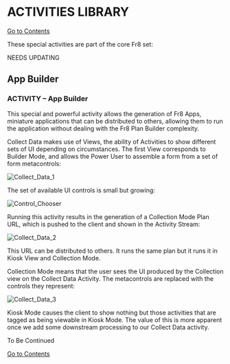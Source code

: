 # ACTIVITIES LIBRARY
[Go to Contents](https://github.com/Fr8org/Fr8Core/blob/master/Docs/Home.md) 

These special activities are part of the core Fr8 set:


NEEDS UPDATING

## App Builder

### ACTIVITY – App Builder

This special and powerful activity allows the generation of Fr8 Apps, miniature applications that can be distributed to others, allowing them to run the application without dealing with the Fr8 Plan Builder complexity.

Collect Data makes use of Views, the ability of Activities to show different sets of UI depending on circumstances. The first View corresponds to Builder Mode, and allows the Power User to assemble a form from a set of form metacontrols:

![Collect_Data_1](https://github.com/Fr8org/Fr8Core/blob/master/Docs/img/ActivitiesLibrary_Collect_Data_1.png)

The set of available UI controls is small but growing:

![Control_Chooser](https://github.com/Fr8org/Fr8Core/blob/master/Docs/img/ActivitiesLibrary_Control_Chooser.png)

Running this activity results in the generation of a Collection Mode Plan URL, which is pushed to the client and shown in the Activity Stream:

![Collect_Data_2](https://github.com/Fr8org/Fr8Core/blob/master/Docs/img/ActivitiesLibrary_Collect_Data_2.png)

This URL can be distributed to others. It runs the same plan but it runs it in Kiosk View and Collection Mode.

Collection Mode means that the user sees the UI produced by the Collection view on the Collect Data Activity. The metacontrols are replaced with the controls they represent:

![Collect_Data_3](https://github.com/Fr8org/Fr8Core/blob/master/Docs/img/ActivitiesLibrary_Collect_Data_3.png)

Kiosk Mode causes the client to show nothing but those activities that are tagged as being viewable in Kiosk Mode. The value of this is more apparent once we add some downstream processing to our Collect Data activity.

To Be Continued

[Go to Contents](https://github.com/Fr8org/Fr8Core/blob/master/Docs/Home.md) 
